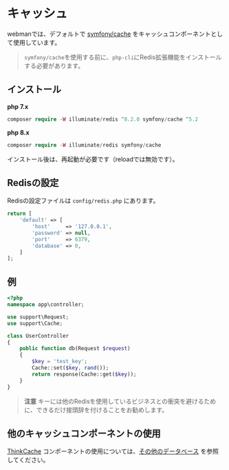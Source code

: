 # キャッシュ

webmanでは、デフォルトで [symfony/cache](https://github.com/symfony/cache) をキャッシュコンポーネントとして使用しています。

> `symfony/cache`を使用する前に、`php-cli`にRedis拡張機能をインストールする必要があります。

## インストール
**php 7.x**
```php
composer require -W illuminate/redis ^8.2.0 symfony/cache ^5.2
```
**php 8.x**
```php
composer require -W illuminate/redis symfony/cache
```

インストール後は、再起動が必要です（reloadでは無効です）。

## Redisの設定
Redisの設定ファイルは `config/redis.php` にあります。
```php
return [
    'default' => [
        'host'     => '127.0.0.1',
        'password' => null,
        'port'     => 6379,
        'database' => 0,
    ]
];
```

## 例
```php
<?php
namespace app\controller;

use support\Request;
use support\Cache;

class UserController
{
    public function db(Request $request)
    {
        $key = 'test_key';
        Cache::set($key, rand());
        return response(Cache::get($key));
    }
}
```

> **注意**
> キーには他のRedisを使用しているビジネスとの衝突を避けるために、できるだけ接頭辞を付けることをお勧めします。

## 他のキャッシュコンポーネントの使用

[ThinkCache](https://github.com/top-think/think-cache) コンポーネントの使用については、[その他のデータベース](others.md#ThinkCache) を参照してください。
